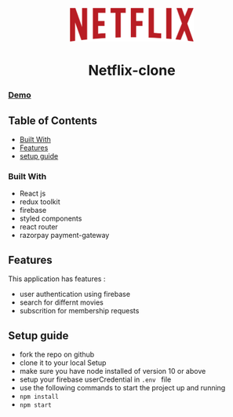 <!-- Please update value in the {}  -->


<div align="center">


 <img style="width: 50%; height: 50%;" src="public/images/netflix.svg" alt="">

# Netflix-clone 

</div>

<div align="left">
  <h3>
    <a href="https://clone-flix.herokuapp.com/">
      Demo
    </a>
  </h3>
</div>

<!-- TABLE OF CONTENTS -->

## Table of Contents

- [Built With](#built-with)
- [Features](#features)
- [setup guide](#setup-guide)


<!-- OVERVIEW -->


### Built With

<!-- This section should list any major frameworks that you built your project using. Here are a few examples.-->

- React js
- redux toolkit
- firebase 
- styled components
- react router
- razorpay payment-gateway
## Features

<!-- List the features of your application or follow the template. Don't share the figma file here :) -->

This application has features :
- user authentication using firebase
- search for differnt movies
- subscrition for membership requests

## Setup guide

- fork the repo on github
- clone it to your local Setup
- make sure you have node installed of version 10 or above
- setup your firebase userCredential in `.env ` file
- use the following commands to start the project up and running
- ` npm install `
- `npm start`